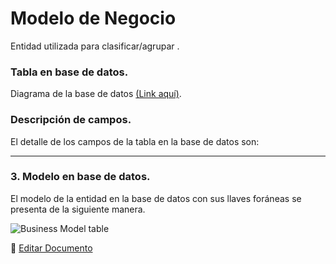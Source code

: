 # Modelo de Negocio

Entidad utilizada para clasificar/agrupar .

### **Tabla en base de datos.**


Diagrama de la base de datos [(Link aquí)](https://app.diagrams.net/#G1TR1Q9nC36PcOae7jeaJIxgDLTjUUpkfL).

### **Descripción de campos.**

El detalle de los campos de la tabla en la base de datos son:

---

### **3.  Modelo en base de datos.**

El modelo de la entidad en la base de datos con sus llaves foráneas se presenta de la siguiente manera.

![Business Model table](/images/BusinessModelTable.png)

📝 [Editar Documento](https://github.com/4uRest/documentation)